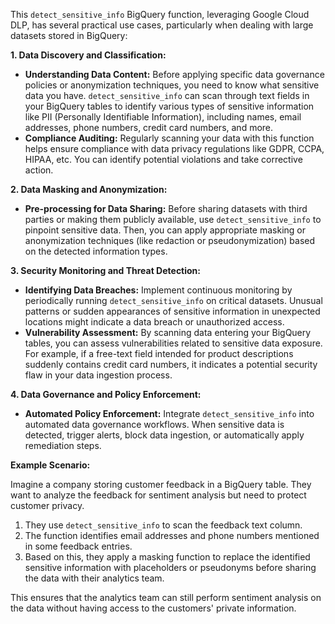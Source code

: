 This `detect_sensitive_info` BigQuery function, leveraging Google Cloud DLP, has several practical use cases, particularly when dealing with large datasets stored in BigQuery:

**1. Data Discovery and Classification:**

* **Understanding Data Content:** Before applying specific data governance policies or anonymization techniques, you need to know what sensitive data you have.  `detect_sensitive_info` can scan through text fields in your BigQuery tables to identify various types of sensitive information like PII (Personally Identifiable Information), including names, email addresses, phone numbers, credit card numbers, and more.
* **Compliance Auditing:** Regularly scanning your data with this function helps ensure compliance with data privacy regulations like GDPR, CCPA, HIPAA, etc.  You can identify potential violations and take corrective action.

**2. Data Masking and Anonymization:**

* **Pre-processing for Data Sharing:** Before sharing datasets with third parties or making them publicly available, use `detect_sensitive_info` to pinpoint sensitive data. Then, you can apply appropriate masking or anonymization techniques (like redaction or pseudonymization) based on the detected information types.

**3. Security Monitoring and Threat Detection:**

* **Identifying Data Breaches:** Implement continuous monitoring by periodically running `detect_sensitive_info` on critical datasets.  Unusual patterns or sudden appearances of sensitive information in unexpected locations might indicate a data breach or unauthorized access.
* **Vulnerability Assessment:**  By scanning data entering your BigQuery tables, you can assess vulnerabilities related to sensitive data exposure. For example, if a free-text field intended for product descriptions suddenly contains credit card numbers, it indicates a potential security flaw in your data ingestion process.

**4. Data Governance and Policy Enforcement:**

* **Automated Policy Enforcement:** Integrate `detect_sensitive_info` into automated data governance workflows.  When sensitive data is detected, trigger alerts, block data ingestion, or automatically apply remediation steps.

**Example Scenario:**

Imagine a company storing customer feedback in a BigQuery table.  They want to analyze the feedback for sentiment analysis but need to protect customer privacy.

1. They use `detect_sensitive_info` to scan the feedback text column.
2. The function identifies email addresses and phone numbers mentioned in some feedback entries.
3. Based on this, they apply a masking function to replace the identified sensitive information with placeholders or pseudonyms before sharing the data with their analytics team.

This ensures that the analytics team can still perform sentiment analysis on the data without having access to the customers' private information.
